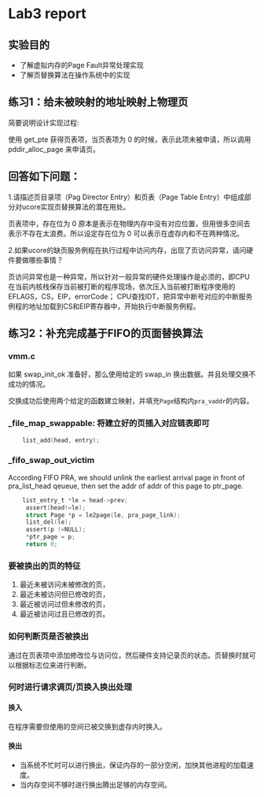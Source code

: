 # Lab3 report

## 实验目的

* 了解虚拟内存的Page Fault异常处理实现
* 了解页替换算法在操作系统中的实现

## 练习1：给未被映射的地址映射上物理页

简要说明设计实现过程:

使用 get_pte 获得页表项，当页表项为 0 的时候，表示此项未被申请，所以调用 pddir_alloc_page 来申请页。

## 回答如下问题：

1.请描述页目录项（Pag Director Entry）和页表（Page Table Entry）中组成部分对ucore实现页替换算法的潜在用处。

页表项中，存在位为 0 原本是表示在物理内存中没有对应位置，但用很多空间去表示不存在太浪费。所以设定存在位为 0 可以表示在虚存内和不在两种情况。

2.如果ucore的缺页服务例程在执行过程中访问内存，出现了页访问异常，请问硬件要做哪些事情？

页访问异常也是一种异常，所以针对一般异常的硬件处理操作是必须的，即CPU在当前内核栈保存当前被打断的程序现场，依次压入当前被打断程序使用的EFLAGS，CS，EIP，errorCode；
CPU查找IDT，把异常中断号对应的中断服务例程的地址加载到CS和EIP寄存器中，开始执行中断服务例程。

## 练习2：补充完成基于FIFO的页面替换算法

### vmm.c

如果 swap_init_ok 准备好，那么使用给定的 swap_in 换出数据。并且处理交换不成功的情况。

交换成功后使用两个给定的函数建立映射，并填充`Page`结构内`pra_vaddr`的内容。

### _file_map_swappable: 将建立好的页插入对应链表即可

```c
    list_add(head, entry);
```

### _fifo_swap_out_victim

According FIFO PRA, we should unlink the  earliest arrival page in front of pra_list_head qeueue, then set the addr of addr of this page to ptr_page.

```c
    list_entry_t *le = head->prev;
     assert(head!=le);
     struct Page *p = le2page(le, pra_page_link);
     list_del(le);
     assert(p !=NULL);
     *ptr_page = p;
     return 0;
```

### 要被换出的页的特征

1. 最近未被访问未被修改的页，
1. 最近未被访问但已修改的页，
1. 最近被访问过但未修改的页，
1. 最近被访问过且已修改的页。

### 如何判断页是否被换出

通过在页表项中添加修改位与访问位，然后硬件支持记录页的状态。页替换时就可以根据标志位来进行判断。

### 何时进行请求调页/页换入换出处理

#### 换入

在程序需要但使用的空间已被交换到虚存内时换入。

#### 换出

* 当系统不忙时可以进行换出，保证内存的一部分空闲，加快其他进程的加载速度。
* 当内存空间不够时进行换出腾出足够的内存空间。

